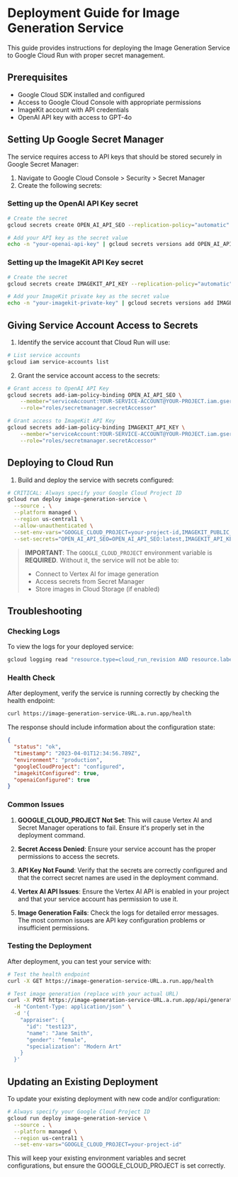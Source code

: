 # Deployment Guide for Image Generation Service

This guide provides instructions for deploying the Image Generation Service to Google Cloud Run with proper secret management.

## Prerequisites

- Google Cloud SDK installed and configured
- Access to Google Cloud Console with appropriate permissions
- ImageKit account with API credentials
- OpenAI API key with access to GPT-4o

## Setting Up Google Secret Manager

The service requires access to API keys that should be stored securely in Google Secret Manager:

1. Navigate to Google Cloud Console > Security > Secret Manager
2. Create the following secrets:

### Setting up the OpenAI API Key secret

```bash
# Create the secret
gcloud secrets create OPEN_AI_API_SEO --replication-policy="automatic"

# Add your API key as the secret value
echo -n "your-openai-api-key" | gcloud secrets versions add OPEN_AI_API_SEO --data-file=-
```

### Setting up the ImageKit API Key secret

```bash
# Create the secret
gcloud secrets create IMAGEKIT_API_KEY --replication-policy="automatic"

# Add your ImageKit private key as the secret value
echo -n "your-imagekit-private-key" | gcloud secrets versions add IMAGEKIT_API_KEY --data-file=-
```

## Giving Service Account Access to Secrets

1. Identify the service account that Cloud Run will use:

```bash
# List service accounts
gcloud iam service-accounts list
```

2. Grant the service account access to the secrets:

```bash
# Grant access to OpenAI API Key
gcloud secrets add-iam-policy-binding OPEN_AI_API_SEO \
    --member="serviceAccount:YOUR-SERVICE-ACCOUNT@YOUR-PROJECT.iam.gserviceaccount.com" \
    --role="roles/secretmanager.secretAccessor"

# Grant access to ImageKit API Key
gcloud secrets add-iam-policy-binding IMAGEKIT_API_KEY \
    --member="serviceAccount:YOUR-SERVICE-ACCOUNT@YOUR-PROJECT.iam.gserviceaccount.com" \
    --role="roles/secretmanager.secretAccessor"
```

## Deploying to Cloud Run

1. Build and deploy the service with secrets configured:

```bash
# CRITICAL: Always specify your Google Cloud Project ID
gcloud run deploy image-generation-service \
  --source . \
  --platform managed \
  --region us-central1 \
  --allow-unauthenticated \
  --set-env-vars="GOOGLE_CLOUD_PROJECT=your-project-id,IMAGEKIT_PUBLIC_KEY=your-public-key,IMAGEKIT_URL_ENDPOINT=https://ik.imagekit.io/your-endpoint,IMAGEKIT_FOLDER=appraiser-images" \
  --set-secrets="OPEN_AI_API_SEO=OPEN_AI_API_SEO:latest,IMAGEKIT_API_KEY=IMAGEKIT_API_KEY:latest"
```

> **IMPORTANT**: The `GOOGLE_CLOUD_PROJECT` environment variable is **REQUIRED**. Without it, the service will not be able to:
> - Connect to Vertex AI for image generation
> - Access secrets from Secret Manager
> - Store images in Cloud Storage (if enabled)

## Troubleshooting

### Checking Logs

To view the logs for your deployed service:

```bash
gcloud logging read "resource.type=cloud_run_revision AND resource.labels.service_name=image-generation-service" --limit 50
```

### Health Check

After deployment, verify the service is running correctly by checking the health endpoint:

```bash
curl https://image-generation-service-URL.a.run.app/health
```

The response should include information about the configuration state:

```json
{
  "status": "ok",
  "timestamp": "2023-04-01T12:34:56.789Z",
  "environment": "production",
  "googleCloudProject": "configured",
  "imagekitConfigured": true,
  "openaiConfigured": true
}
```

### Common Issues

1. **GOOGLE_CLOUD_PROJECT Not Set**: This will cause Vertex AI and Secret Manager operations to fail. Ensure it's properly set in the deployment command.

2. **Secret Access Denied**: Ensure your service account has the proper permissions to access the secrets.

3. **API Key Not Found**: Verify that the secrets are correctly configured and that the correct secret names are used in the deployment command.

4. **Vertex AI API Issues**: Ensure the Vertex AI API is enabled in your project and that your service account has permission to use it.

5. **Image Generation Fails**: Check the logs for detailed error messages. The most common issues are API key configuration problems or insufficient permissions.

### Testing the Deployment

After deployment, you can test your service with:

```bash
# Test the health endpoint
curl -X GET https://image-generation-service-URL.a.run.app/health

# Test image generation (replace with your actual URL)
curl -X POST https://image-generation-service-URL.a.run.app/api/generate \
  -H "Content-Type: application/json" \
  -d '{
    "appraiser": {
      "id": "test123",
      "name": "Jane Smith",
      "gender": "female",
      "specialization": "Modern Art"
    }
  }'
```

## Updating an Existing Deployment

To update your existing deployment with new code and/or configuration:

```bash
# Always specify your Google Cloud Project ID
gcloud run deploy image-generation-service \
  --source . \
  --platform managed \
  --region us-central1 \
  --set-env-vars="GOOGLE_CLOUD_PROJECT=your-project-id"
```

This will keep your existing environment variables and secret configurations, but ensure the GOOGLE_CLOUD_PROJECT is set correctly. 
